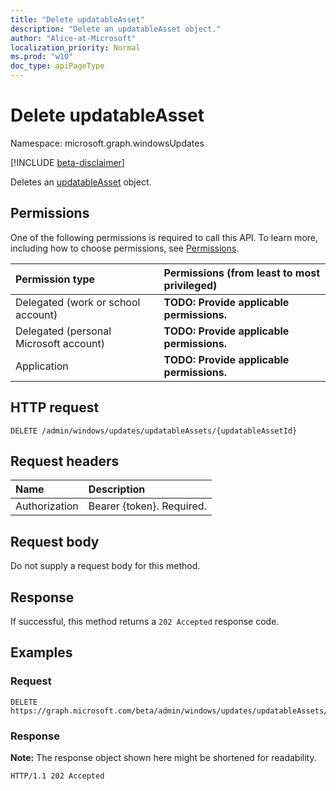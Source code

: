 ```yaml
---
title: "Delete updatableAsset"
description: "Delete an updatableAsset object."
author: "Alice-at-Microsoft"
localization_priority: Normal
ms.prod: "w10"
doc_type: apiPageType
---
```


# Delete updatableAsset
Namespace: microsoft.graph.windowsUpdates

[!INCLUDE [beta-disclaimer](../../includes/beta-disclaimer.md)]

Deletes an [updatableAsset](../resources/windowsupdates-updatableasset.md) object.

## Permissions
One of the following permissions is required to call this API. To learn more, including how to choose permissions, see [Permissions](/graph/permissions-reference).

|Permission type|Permissions (from least to most privileged)|
|:---|:---|
|Delegated (work or school account)|**TODO: Provide applicable permissions.**|
|Delegated (personal Microsoft account)|**TODO: Provide applicable permissions.**|
|Application|**TODO: Provide applicable permissions.**|

## HTTP request

<!-- {
  "blockType": "ignored"
}
-->
``` http
DELETE /admin/windows/updates/updatableAssets/{updatableAssetId}
```

## Request headers
|Name|Description|
|:---|:---|
|Authorization|Bearer {token}. Required.|

## Request body
Do not supply a request body for this method.

## Response

If successful, this method returns a `202 Accepted` response code.

## Examples

### Request
<!-- {
  "blockType": "request",
  "name": "delete_updatableasset"
}
-->
``` http
DELETE https://graph.microsoft.com/beta/admin/windows/updates/updatableAssets/{updatableAssetId}
```


### Response
**Note:** The response object shown here might be shortened for readability.
<!-- {
  "blockType": "response",
  "truncated": true
}
-->
``` http
HTTP/1.1 202 Accepted
```

